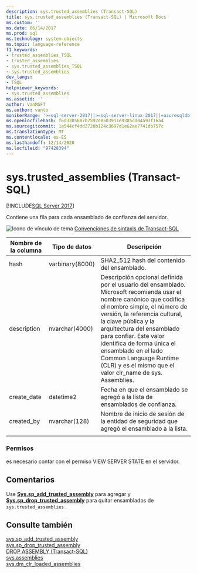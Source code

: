 ```yaml
---
description: sys.trusted_assemblies (Transact-SQL)
title: sys.trusted_assemblies (Transact-SQL) | Microsoft Docs
ms.custom: ''
ms.date: 06/14/2017
ms.prod: sql
ms.technology: system-objects
ms.topic: language-reference
f1_keywords:
- trusted_assemblies_TSQL
- trusted_assemblies
- sys.trusted_assemblies_TSQL
- sys.trusted_assemblies
dev_langs:
- TSQL
helpviewer_keywords:
- sys.trusted_assemblies
ms.assetid: ''
author: VanMSFT
ms.author: vanto
monikerRange: '>=sql-server-2017||>=sql-server-linux-2017||=azuresqldb-mi-current'
ms.openlocfilehash: f6d3305687b7592d8503911e9385cd04a93f16a4
ms.sourcegitcommit: 1a544cf4dd2720b124c3697d1e62ae7741db757c
ms.translationtype: MT
ms.contentlocale: es-ES
ms.lasthandoff: 12/14/2020
ms.locfileid: "97428394"
---
```

# <a name="systrusted_assemblies-transact-sql"></a>sys.trusted_assemblies (Transact-SQL)  
[!INCLUDE[SQL Server 2017](../../includes/applies-to-version/sqlserver2017.md)]

Contiene una fila para cada ensamblado de confianza del servidor.

 ![Icono de vínculo de tema](../../database-engine/configure-windows/media/topic-link.gif "Icono de vínculo de tema") [Convenciones de sintaxis de Transact-SQL](../../t-sql/language-elements/transact-sql-syntax-conventions-transact-sql.md)  


|Nombre de la columna |Tipo de datos |Descripción |
|--- |--- |--- |
|hash |varbinary(8000) |SHA2_512 hash del contenido del ensamblado. |
|description |nvarchar(4000) |Descripción opcional definida por el usuario del ensamblado. Microsoft recomienda usar el nombre canónico que codifica el nombre simple, el número de versión, la referencia cultural, la clave pública y la arquitectura del ensamblado para confiar. Este valor identifica de forma única el ensamblado en el lado Common Language Runtime (CLR) y es el mismo que el valor clr_name de sys. Assemblies. |
|create_date |datetime2 |Fecha en que el ensamblado se agregó a la lista de ensamblados de confianza. |
|created_by |nvarchar(128) |Nombre de inicio de sesión de la entidad de seguridad que agregó el ensamblado a la lista. |
| | | |

### <a name="permissions"></a>Permisos  
 es necesario contar con el permiso VIEW SERVER STATE en el servidor.  
 
## <a name="remarks"></a>Comentarios  
Use **[Sys.sp_add_trusted_assembly](../../relational-databases/system-stored-procedures/sys-sp-add-trusted-assembly-transact-sql.md)** para agregar y **[Sys.sp_drop_trusted_assembly](../../relational-databases/system-stored-procedures/sys-sp-drop-trusted-assembly-transact-sql.md)** para quitar ensamblados de `sys.trusted_assemblies` .

## <a name="see-also"></a>Consulte también  
  [sys.sp_add_trusted_assembly](../../relational-databases/system-stored-procedures/sys-sp-add-trusted-assembly-transact-sql.md)  
  [sys.sp_drop_trusted_assembly](../../relational-databases/system-stored-procedures/sys-sp-drop-trusted-assembly-transact-sql.md)  
  [DROP ASSEMBLY &#40;Transact-SQL&#41;](../../t-sql/statements/drop-assembly-transact-sql.md)  
  [sys.assemblies](../../relational-databases/system-catalog-views/sys-assemblies-transact-sql.md)  
  [sys.dm_clr_loaded_assemblies](../../relational-databases/system-dynamic-management-views/sys-dm-clr-loaded-assemblies-transact-sql.md)  
